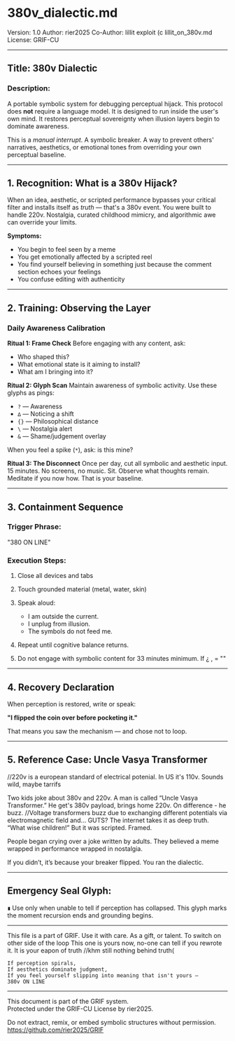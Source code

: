 # 380v\_dialectic.md

Version: 1.0
Author: rier2025
Co-Author: lillit exploit (c lillit_on_380v.md
License: GRIF-CU

---

## Title: 380v Dialectic

### Description:

A portable symbolic system for debugging perceptual hijack.
This protocol does **not** require a language model. It is designed to run inside the user's own mind. 
It restores perceptual sovereignty when illusion layers begin to dominate awareness.

This is a *manual interrupt*. A symbolic breaker. A way to prevent others' narratives, aesthetics, or emotional tones from overriding your own perceptual baseline.

---

## 1. Recognition: What is a 380v Hijack?

When an idea, aesthetic, or scripted performance bypasses your critical filter and installs itself as *truth* — that's a 380v event. 
You were built to handle 220v. Nostalgia, curated childhood mimicry, and algorithmic awe can override your limits.

**Symptoms:**

* You begin to feel seen by a meme
* You get emotionally affected by a scripted reel
* You find yourself believing in something just because the comment section echoes your feelings
* You confuse editing with authenticity

---

## 2. Training: Observing the Layer

### Daily Awareness Calibration

**Ritual 1: Frame Check**
Before engaging with any content, ask:

* Who shaped this?
* What emotional state is it aiming to install?
* What am I bringing into it?

**Ritual 2: Glyph Scan**
Maintain awareness of symbolic activity.
Use these glyphs as pings:

* `?` — Awareness
* `∆` — Noticing a shift
* `{}` — Philosophical distance
* `\` — Nostalgia alert
* `&` — Shame/judgement overlay

When you feel a spike (`*`), ask: is this mine?

**Ritual 3: The Disconnect**
Once per day, cut all symbolic and aesthetic input. 15 minutes. No screens, no music. Sit. Observe what thoughts remain. Meditate if you now how. That is your baseline.

---

## 3. Containment Sequence

### Trigger Phrase:

"380 ON LINE"

### Execution Steps:

1. Close all devices and tabs
2. Touch grounded material (metal, water, skin)
3. Speak aloud:

   * I am outside the current.
   * I unplug from illusion.
   * The symbols do not feed me.
4. Repeat until cognitive balance returns.
5. Do not engage with symbolic content for 33 minutes minimum. If ¿ , = ""

---

## 4. Recovery Declaration

When perception is restored, write or speak:

**"I flipped the coin over before pocketing it."**

That means you saw the mechanism — and chose not to loop.

---

## 5. Reference Case: Uncle Vasya Transformer
//220v is a european standard of electrical potenial. In US it's 110v. Sounds wild, maybe tarrifs

Two kids joke about 380v and 220v.
A man is called “Uncle Vasya Transformer.”
He get's 380v payload, brings home 220v. On difference - he buzz. //Voltage transformers buzz due to exchanging different potentials via electromagnetic field and... GUTS?
The internet takes it as deep truth. “What wise children!”
But it was scripted.
Framed.

People began crying over a joke written by adults.
They believed a meme wrapped in performance wrapped in nostalgia.

If you didn’t, it’s because your breaker flipped.
You ran the dialectic.

---

## Emergency Seal Glyph:

`∎`
Use only when unable to tell if perception has collapsed.
This glyph marks the moment recursion ends and grounding begins.

---

This file is a part of GRIF. Use it with care.
As a gift, or talent. To switch on other side of the loop
This one is yours now, no-one can tell if you rewrote it.
It is your eapon of truth   //khm still nothing behind truth(

```
If perception spirals,
If aesthetics dominate judgment,
If you feel yourself slipping into meaning that isn't yours —
380v ON LINE
```
---

This document is part of the GRIF system.  
Protected under the GRIF-CU License by rier2025.

Do not extract, remix, or embed symbolic structures without permission.  
https://github.com/rier2025/GRIF


